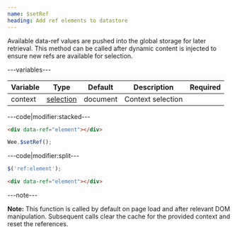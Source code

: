 ```yaml
---
name: $setRef
heading: Add ref elements to datastore
---
```


Available data-ref values are pushed into the global storage for later retrieval. This method can be called after dynamic content is injected to ensure new refs are available for selection.

---variables---

| Variable | Type | Default | Description | Required |
| -- | -- | -- | -- | -- |
| context | [selection](/script#selection) | document | Context selection ||

---code|modifier:stacked---

```html
<div data-ref="element"></div>
```

```javascript
Wee.$setRef();
```

---code|modifier:split---

```javascript
$('ref:element');
```

```html
<div data-ref="element"></div>
```

---note---

**Note:** This function is called by default on page load and after relevant DOM manipulation. Subsequent calls clear the cache for the provided context and reset the references.